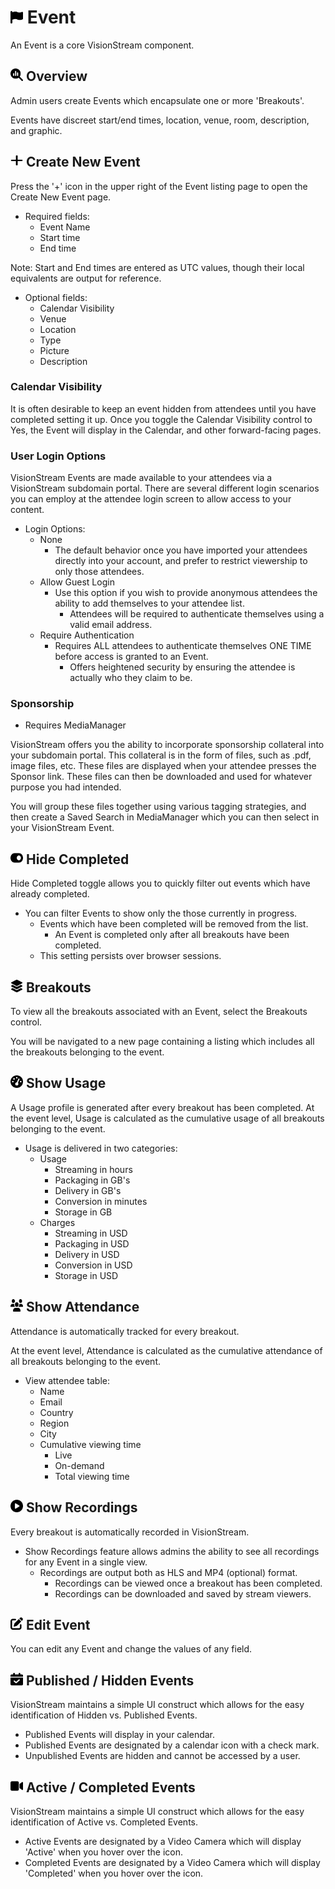 # <img src="https://raw.githubusercontent.com/vishaldhole173/pro-stream-documentation/main/fontawesome/svgs/solid/flag.svg" width="20" height="20"> Event
An Event is a core VisionStream component.

## <img src="https://raw.githubusercontent.com/vishaldhole173/pro-stream-documentation/main/fontawesome/svgs/solid/magnifying-glass-chart.svg" width="20" height="20"> Overview
Admin users create Events which encapsulate one or more 'Breakouts'.

Events have discreet start/end times, location, venue, room, description, and graphic.

##  <img src="https://raw.githubusercontent.com/vishaldhole173/pro-stream-documentation/main/fontawesome/svgs/solid/plus.svg" width="20" height="20"> Create New Event

Press the '+' icon in the upper right of the Event listing page to open the Create New Event page.

* Required fields:
  - Event Name
  - Start time
  - End time

Note: Start and End times are entered as UTC values, though their local equivalents are output for reference.

* Optional fields:
  - Calendar Visibility
  - Venue
  - Location
  - Type
  - Picture
  - Description

### Calendar Visibility

It is often desirable to keep an event hidden from attendees until you have completed setting it up.
Once you toggle the Calendar Visibility control to Yes, the Event will display in the Calendar, and other forward-facing pages.

### User Login Options

VisionStream Events are made available to your attendees via a VisionStream subdomain portal.
There are several different login scenarios you can employ at the attendee login screen to allow access to your content.

- Login Options:
  - None
    - The default behavior once you have imported your attendees directly into your account, and prefer to restrict viewership to only those attendees.
  - Allow Guest Login
    - Use this option if you wish to provide anonymous attendees the ability to add themselves to your attendee list.
      - Attendees will be required to authenticate themselves using a valid email address. 
  - Require Authentication
    - Requires ALL attendees to authenticate themselves ONE TIME before access is granted to an Event.
      - Offers heightened security by ensuring the attendee is actually who they claim to be. 

### Sponsorship

- Requires MediaManager

VisionStream offers you the ability to incorporate sponsorship collateral into your subdomain portal.
This collateral is in the form of files, such as .pdf, image files, etc. These files are displayed when your attendee presses the 
Sponsor link. These files can then be downloaded and used for whatever purpose you had intended.

You will group these files together using various tagging strategies, and then create a Saved Search in MediaManager which you can then select in your VisionStream Event.

## <img src="https://raw.githubusercontent.com/vishaldhole173/pro-stream-documentation/main/fontawesome/svgs/solid/toggle-on.svg" width="20" height="20"> Hide Completed

Hide Completed toggle allows you to quickly filter out events which have already completed.

* You can filter Events to show only the those currently in progress.
  - Events which have been completed will be removed from the list.
    - An Event is completed only after all breakouts have been completed.
  - This setting persists over browser sessions.

## <img src="https://raw.githubusercontent.com/vishaldhole173/pro-stream-documentation/main/fontawesome/svgs/solid/layer-group.svg" width="20" height="20"> Breakouts

To view all the breakouts associated with an Event, select the Breakouts control.

You will be navigated to a new page containing a listing which includes all the breakouts belonging to the event.

## <img src="https://raw.githubusercontent.com/vishaldhole173/pro-stream-documentation/main/fontawesome/svgs/solid/gauge-high.svg" width="20" height="20"> Show Usage

A Usage profile is generated after every breakout has been completed. At the event level, Usage is calculated as the cumulative usage of all breakouts belonging to the event.

* Usage is delivered in two categories:
  - Usage
    - Streaming in hours
    - Packaging in GB's
    - Delivery in GB's
    - Conversion in minutes
    - Storage in GB
  - Charges
    - Streaming in USD
    - Packaging in USD
    - Delivery in USD
    - Conversion in USD
    - Storage in USD

##  <img src="https://raw.githubusercontent.com/vishaldhole173/pro-stream-documentation/main/fontawesome/svgs/solid/users.svg" width="20" height="20"> Show Attendance

Attendance is automatically tracked for every breakout.

At the event level, Attendance is calculated as the cumulative attendance of all breakouts belonging to the event.

* View attendee table:
  - Name
  - Email
  - Country
  - Region
  - City
  - Cumulative viewing time
    - Live
    - On-demand
    - Total viewing time

## <img src="https://raw.githubusercontent.com/vishaldhole173/pro-stream-documentation/main/fontawesome/svgs/solid/circle-play.svg" width="20" height="20"> Show Recordings

Every breakout is automatically recorded in VisionStream.
* Show Recordings feature allows admins the ability to see all recordings for any Event in a single view.
    - Recordings are output both as HLS and MP4 (optional) format.
      - Recordings can be viewed once a breakout has been completed.
      - Recordings can be downloaded and saved by stream viewers.


## <img src="https://raw.githubusercontent.com/vishaldhole173/pro-stream-documentation/main/fontawesome/svgs/solid/pen-to-square.svg" width="20" height="20"> Edit Event

You can edit any Event and change the values of any field.

## <img src="https://raw.githubusercontent.com/vishaldhole173/pro-stream-documentation/main/fontawesome/svgs/solid/calendar-check.svg" width="20" height="20"> Published / Hidden Events

VisionStream maintains a simple UI construct which allows for the easy identification of Hidden vs. Published Events.

- Published Events will display in your calendar.
- Published Events are designated by a calendar icon with a check mark.
- Unpublished Events are hidden and cannot be accessed by a user.
  
## <img src="https://raw.githubusercontent.com/vishaldhole173/pro-stream-documentation/main/fontawesome/svgs/solid/video.svg" width="20" height="20"> Active / Completed Events

VisionStream maintains a simple UI construct which allows for the easy identification of Active vs. Completed Events.

- Active Events are designated by a Video Camera which will display 'Active' when you hover over the icon.
- Completed Events are designated by a Video Camera which will display 'Completed' when you hover over the icon.

